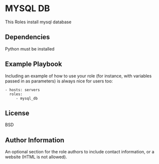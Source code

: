 MYSQL DB
=========

This Roles install mysql database



Dependencies
------------

Python must be installed

Example Playbook
----------------

Including an example of how to use your role (for instance, with variables passed in as parameters) is always nice for users too:

    - hosts: servers
      roles:
         - mysql_db

License
-------

BSD

Author Information
------------------

An optional section for the role authors to include contact information, or a website (HTML is not allowed).
